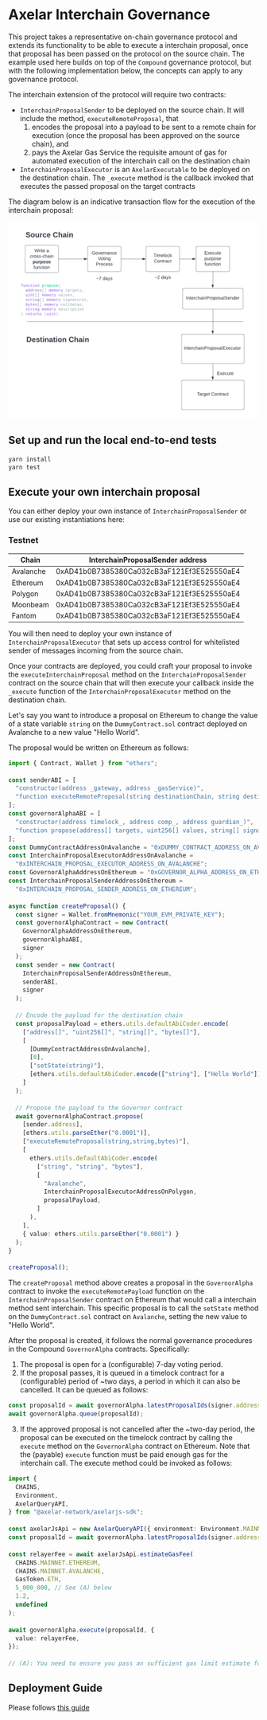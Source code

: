 # Axelar Interchain Governance

This project takes a representative on-chain governance protocol and extends its functionality to be able to execute a interchain proposal, once that proposal has been passed on the protocol on the source chain. The example used here builds on top of the `Compound` governance protocol, but with the following implementation below, the concepts can apply to any governance protocol.

The interchain extension of the protocol will require two contracts:

- `InterchainProposalSender` to be deployed on the source chain. It will include the method, `executeRemoteProposal`, that
  1. encodes the proposal into a payload to be sent to a remote chain for execution (once the proposal has been approved on the source chain), and
  2. pays the Axelar Gas Service the requisite amount of gas for automated execution of the interchain call on the destination chain
- `InterchainProposalExecutor` is an `AxelarExecutable` to be deployed on the destination chain. The `_execute` method is the callback invoked that executes the passed proposal on the target contracts

The diagram below is an indicative transaction flow for the execution of the interchain proposal:

![Crosschain Governance Schematic](./interchain_schematic.png)

## Set up and run the local end-to-end tests

```shell
yarn install
yarn test
```

## Execute your own interchain proposal

You can either deploy your own instance of `InterchainProposalSender` or use our existing instantiations here:

### Testnet

| Chain     | InterchainProposalSender address           |
| --------- | ------------------------------------------ |
| Avalanche | 0xAD41b0B7385380Ca032cB3aF121Ef3E525550aE4 |
| Ethereum  | 0xAD41b0B7385380Ca032cB3aF121Ef3E525550aE4 |
| Polygon   | 0xAD41b0B7385380Ca032cB3aF121Ef3E525550aE4 |
| Moonbeam  | 0xAD41b0B7385380Ca032cB3aF121Ef3E525550aE4 |
| Fantom    | 0xAD41b0B7385380Ca032cB3aF121Ef3E525550aE4 |

You will then need to deploy your own instance of `InterchainProposalExecutor` that sets up access control for whitelisted sender of messages incoming from the source chain.

Once your contracts are deployed, you could craft your proposal to invoke the `executeInterchainProposal` method on the `InterchainProposalSender` contract on the source chain that will then execute your callback inside the `_execute` function of the `InterchainProposalExecutor` method on the destination chain.

Let's say you want to introduce a proposal on Ethereum to change the value of a state variable `string` on the `DummyContract.sol` contract deployed on Avalanche to a new value "Hello World".

The proposal would be written on Ethereum as follows:

```typescript
import { Contract, Wallet } from "ethers";

const senderABI = [
  "constructor(address _gateway, address _gasService)",
  "function executeRemoteProposal(string destinationChain, string destinationContract, bytes payload)",
];
const governorAlphaABI = [
  "constructor(address timelock_, address comp_, address guardian_)",
  "function propose(address[] targets, uint256[] values, string[] signatures, bytes[] calldatas, string description)",
];
const DummyContractAddressOnAvalanche = "0xDUMMY_CONTRACT_ADDRESS_ON_AVALANCHE";
const InterchainProposalExecutorAddressOnAvalanche =
  "0xINTERCHAIN_PROPOSAL_EXECUTOR_ADDRESS_ON_AVALANCHE";
const GovernorAlphaAddressOnEthereum = "0xGOVERNOR_ALPHA_ADDRESS_ON_ETHEREUM";
const InterchainProposalSenderAddressOnEthereum =
  "0xINTERCHAIN_PROPOSAL_SENDER_ADDRESS_ON_ETHEREUM";

async function createProposal() {
  const signer = Wallet.fromMnemonic("YOUR_EVM_PRIVATE_KEY");
  const governorAlphaContract = new Contract(
    GovernorAlphaAddressOnEthereum,
    governorAlphaABI,
    signer
  );
  const sender = new Contract(
    InterchainProposalSenderAddressOnEthereum,
    senderABI,
    signer
  );

  // Encode the payload for the destination chain
  const proposalPayload = ethers.utils.defaultAbiCoder.encode(
    ["address[]", "uint256[]", "string[]", "bytes[]"],
    [
      [DummyContractAddressOnAvalanche],
      [0],
      ["setState(string)"],
      [ethers.utils.defaultAbiCoder.encode(["string"], ["Hello World"])],
    ]
  );

  // Propose the payload to the Governor contract
  await governorAlphaContract.propose(
    [sender.address],
    [ethers.utils.parseEther("0.0001")],
    ["executeRemoteProposal(string,string,bytes)"],
    [
      ethers.utils.defaultAbiCoder.encode(
        ["string", "string", "bytes"],
        [
          "Avalanche",
          InterchainProposalExecutorAddressOnPolygon,
          proposalPayload,
        ]
      ),
    ],
    { value: ethers.utils.parseEther("0.0001") }
  );
}

createProposal();
```

The `createProposal` method above creates a proposal in the `GovernorAlpha` contract to invoke the `executeRemotePayload` function on the `InterchainProposalSender` contract on Ethereum that would call a interchain method sent interchain. This specific proposal is to call the `setState` method on the `DummyContract.sol` contract on `Avalanche`, setting the new value to "Hello World".

After the proposal is created, it follows the normal governance procedures in the Compound `GovernorAlpha` contracts. Specifically:

1. The proposal is open for a (configurable) 7-day voting period.
2. If the proposal passes, it is queued in a timelock contract for a (configurable) period of ~two days, a period in which it can also be cancelled. It can be queued as follows:

```typescript
const proposalId = await governorAlpha.latestProposalIds(signer.address);
await governorAlpha.queue(proposalId);
```

3. If the approved proposal is not cancelled after the ~two-day period, the proposal can be executed on the timelock contract by calling the `execute` method on the `GovernorAlpha` contract on Ethereum. Note that the (payable) `execute` function must be paid enough gas for the interchain call. The execute method could be invoked as follows:

```typescript
import {
  CHAINS,
  Environment,
  AxelarQueryAPI,
} from "@axelar-network/axelarjs-sdk";

const axelarJsApi = new AxelarQueryAPI({ environment: Environment.MAINNET });
const proposalId = await governorAlpha.latestProposalIds(signer.address);

const relayerFee = await axelarJsApi.estimateGasFee(
  CHAINS.MAINNET.ETHEREUM,
  CHAINS.MAINNET.AVALANCHE,
  GasToken.ETH,
  5_000_000, // See (A) below
  1.2,
  undefined
);

await governorAlpha.execute(proposalId, {
  value: relayerFee,
});

// (A): You need to ensure you pass an sufficient gas limit estimate for the execution of your transaction on the destination chain.
```

## Deployment Guide

Please follows [this guide](docs/deployment.md)
